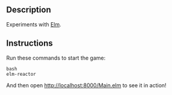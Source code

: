## Description

Experiments with [Elm](http://elm-lang.org/).

## Instructions

Run these commands to start the game:

```
bash
elm-reactor
```

And then open [http://localhost:8000/Main.elm](http://localhost:8000/Main.elm) to see it in action!
